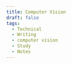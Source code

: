 ```yaml
---
title: Computer Vision
draft: false
tags:
  - Technical   
  - Writing
  - computer vision
  - Study
  - Notes
---
```

